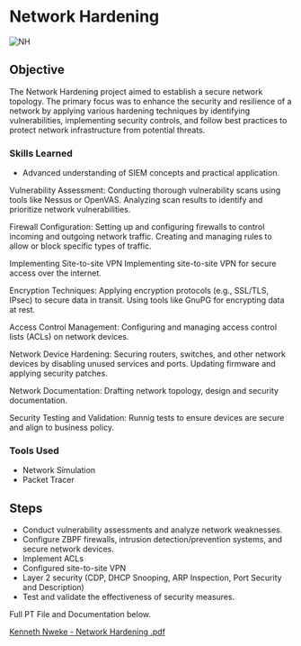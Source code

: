 # Network Hardening
![NH](https://github.com/KennethNweke/NetworkHardening/assets/88651458/e312b440-647a-4155-8c35-fb4cf460206b)

## Objective

The Network Hardening project aimed to establish a secure network topology. The primary focus was to enhance the security and resilience of a network by applying various hardening techniques by identifying vulnerabilities, implementing security controls, and follow best practices to protect network infrastructure from potential threats. 

### Skills Learned
- Advanced understanding of SIEM concepts and practical application.

Vulnerability Assessment:
Conducting thorough vulnerability scans using tools like Nessus or OpenVAS.
Analyzing scan results to identify and prioritize network vulnerabilities.

Firewall Configuration:
Setting up and configuring firewalls to control incoming and outgoing network traffic.
Creating and managing rules to allow or block specific types of traffic.

Implementing Site-to-site VPN
Implementing site-to-site VPN for secure access over the internet.

Encryption Techniques:
Applying encryption protocols (e.g., SSL/TLS, IPsec) to secure data in transit.
Using tools like GnuPG for encrypting data at rest.

Access Control Management:
Configuring and managing access control lists (ACLs) on network devices.

Network Device Hardening:
Securing routers, switches, and other network devices by disabling unused services and ports.
Updating firmware and applying security patches.

Network Documentation:
Drafting network topology, design and security documentation.

Security Testing and Validation:
Runnig tests to ensure devices are secure and align to business policy.

### Tools Used
- Network Simulation
- Packet Tracer

## Steps
- Conduct vulnerability assessments and analyze network weaknesses.
- Configure ZBPF firewalls, intrusion detection/prevention systems, and secure network devices.
- Implement ACLs
- Configured site-to-site VPN
- Layer 2 security (CDP, DHCP Snooping, ARP Inspection, Port Security and Description)
- Test and validate the effectiveness of security measures.


Full PT File and Documentation below.

[Kenneth Nweke - Network Hardening .pdf](https://github.com/user-attachments/files/15986792/Kenneth.Nweke.-.Network.Hardening.pdf)

